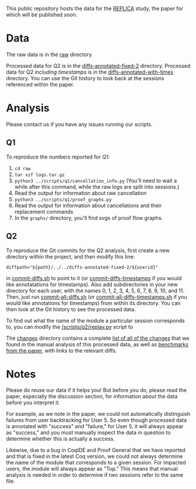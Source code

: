 This public repository hosts the data for the [REPLICA](https://github.com/uwplse/coq-change-analytics) study, the paper for which will be published soon.

# Data

The raw data is in the [raw](/raw) directory.

Processed data for Q2 is in the [diffs-annotated-fixed-2](/diffs-annotated-fixed-2)
directory. Processed data for Q2 _including timestamps_ is in the
[diffs-annotated-with-times](/diffs-annotated-with-times) directory.
You can use the Git history to look back at the sessions referenced 
within the paper.

# Analysis

Please contact us if you have any issues running our scripts.

## Q1

To reproduce the numbers reported for Q1:

1. `cd raw`
2. `tar xzf logs.tar.gz`
3. `python3 ../scripts/q1/cancellation_info.py`
(You'll need to wait a while after this command, while the raw logs are split into sessions.)
4. Read the output for information about raw cancellation
5. `python3 ../scripts/q1/proof_graphs.py`
6. Read the output for information about cancellations and their replacement commands
7. In the `graphs/` directory, you'll find svgs of proof flow graphs.

## Q2

To reproduce the Git commits for the Q2 analysis, first create a new directory
within the project, and then modify this line:

```
diffpath="${path}/../../diffs-annotated-fixed-2/${userid}"
```

in [commit-diffs.sh](/scripts/q2/commit-diffs.sh) to point to it
(or [commit-diffs-timestamps](/scripts/q2/commit-diffs-timestamps) if you
would like annotatations for timestamps).
Also add subdirectories in your new directory for each user, with the names
0, 1, 2, 3, 4, 5, 6, 7, 8, 9, 10, and 11.
Then, just run [commit-all-diffs.sh](/scripts/q2/commit-all-diffs.sh)
(or [commit-all-diffs-timestamps.sh](/scripts/q2/commit-all-diffs-timestamps.sh)
if you would like annotations for timestamps)
from within its directory. You can then look at the Git history
to see the processed data.

To find out what the name of the module a particular session corresponds to, 
you can modify the [/scripts/q2/replay.py](replay) script to

The [changes](/changes) directory contains a complete
[list of all of the changes](/changes/all-changes.md)
that we found in the manual analysis of this processed data, as well as
[benchmarks from the paper](/changes/benchmarks.md), with links to the relevant diffs.

# Notes

Please do reuse our data if it helps you!
But before you do, please read the paper, especially the discussion section, 
for information about the data before you interpret it.

For example, as we note in the  paper, we could not automatically 
distinguish failures from user backtracking for User 5.
So even though processed data is annotated with "success" and "failure," 
for User 5, it will always appear as "success," and you must manually inspect the
data in question to determine whether this is actually a success.

Likewise, due to a bug in CoqIDE and Proof General that we have reported and that
is fixed in the latest Coq version, we could not always determine the name of the
module that corresponds to a given session. For impacted users, the module will
always appear as "Top." This means that manual analysis is needed in order to determine
if two sessions refer to the same file.


